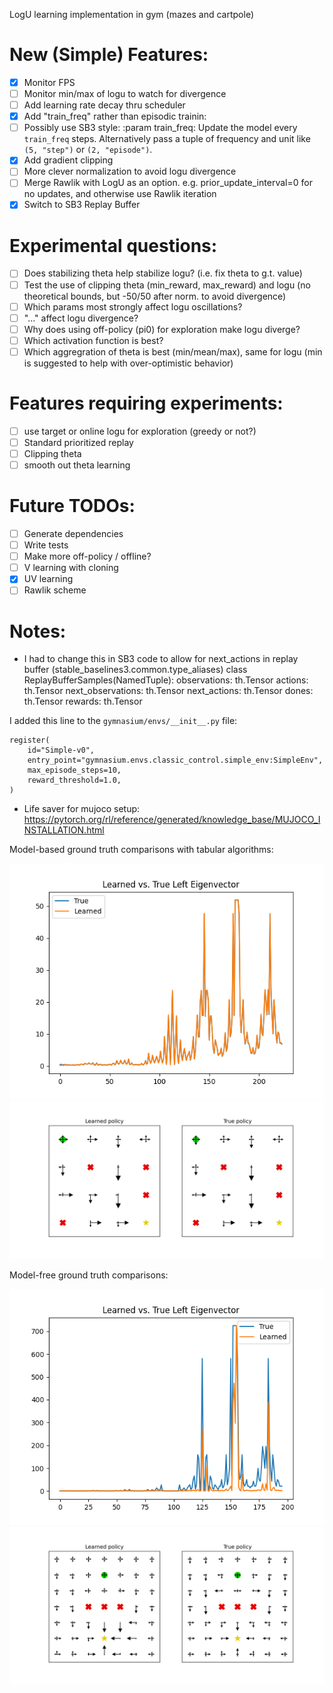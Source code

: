 LogU learning implementation in gym (mazes and cartpole)

# New (Simple) Features:
- [x] Monitor FPS
- [ ] Monitor min/max of logu to watch for divergence
- [ ] Add learning rate decay thru scheduler
- [x] Add "train_freq" rather than episodic trainin:
- [ ] Possibly use SB3 style: :param train_freq: Update the model every ``train_freq`` steps. Alternatively pass a tuple of frequency and unit
        like ``(5, "step")`` or ``(2, "episode")``.
- [x] Add gradient clipping
- [ ] More clever normalization to avoid logu divergence
- [ ] Merge Rawlik with LogU as an option. e.g. prior_update_interval=0 for no updates, and otherwise use Rawlik iteration
- [x] Switch to SB3 Replay Buffer

# Experimental questions:
- [ ] Does stabilizing theta help stabilize logu? (i.e. fix theta to g.t. value)
- [ ] Test the use of clipping theta (min_reward, max_reward) and logu (no theoretical bounds, but -50/50 after norm. to avoid divergence)
- [ ] Which params most strongly affect logu oscillations?
- [ ] "..." affect logu divergence? 
- [ ] Why does using off-policy (pi0) for exploration make logu diverge?
- [ ] Which activation function is best?
- [ ] Which aggregration of theta is best (min/mean/max), same for logu (min is suggested to help with over-optimistic behavior)

# Features requiring experiments:
- [ ] use target or online logu for exploration (greedy or not?)
- [ ] Standard prioritized replay
- [ ] Clipping theta
- [ ] smooth out theta learning

# Future TODOs:
- [ ] Generate dependencies
- [ ] Write tests
- [ ] Make more off-policy / offline?
- [ ] V learning with cloning
- [x] UV learning
- [ ] Rawlik scheme

# Notes:
- I had to change this in SB3 code to allow for next_actions in replay buffer (stable_baselines3.common.type_aliases)
class ReplayBufferSamples(NamedTuple):
    observations: th.Tensor
    actions: th.Tensor
    next_observations: th.Tensor
    next_actions: th.Tensor
    dones: th.Tensor
    rewards: th.Tensor

I added this line to the `gymnasium/envs/__init__.py` file:
```
register(
    id="Simple-v0",
    entry_point="gymnasium.envs.classic_control.simple_env:SimpleEnv",
    max_episode_steps=10,
    reward_threshold=1.0,
)
```

- Life saver for mujoco setup: https://pytorch.org/rl/reference/generated/knowledge_base/MUJOCO_INSTALLATION.html

Model-based ground truth comparisons with tabular algorithms:

![eigvec](figures/left_eigenvector_MB.png)
![policy](figures/policy_MB.png)

Model-free ground truth comparisons:

![eigvec][eigvec_figure]
![policy][policy_figure]

[policy_figure]: figures/policy_MF.png
[eigvec_figure]: figures/left_eigenvector_MF.png